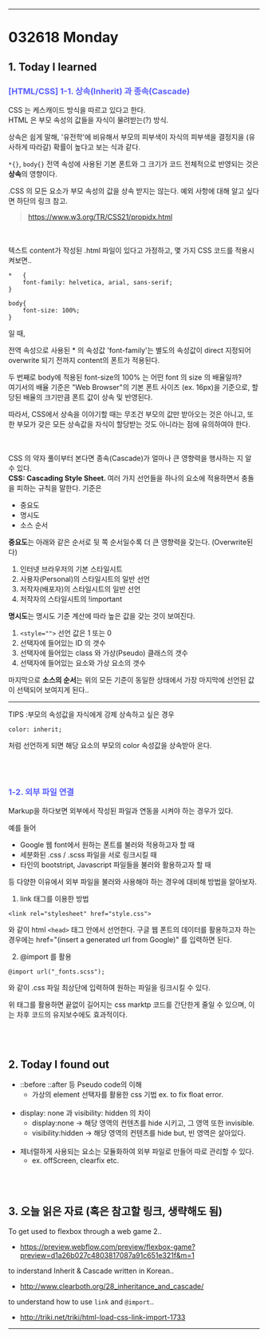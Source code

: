 - - - 
<!-- *********8************날짜****************************** -->
# 032618 Monday  

## <strong> 1. Today I learned </strong>




<!-- *********************첫번째 제목********************** -->
### <span style="color:#595EFF"> [HTML/CSS] 1-1. 상속(Inherit) 과 종속(Cascade) </span>    

CSS 는 케스캐이드 방식을 따르고 있다고 한다. <br>
HTML 은 부모 속성의 값들을 자식이 물려받는(?) 방식.

상속은 쉽게 말해, '유전학'에 비유해서 부모의 피부색이 자식의 피부색을 결정지을 (유사하게 따라갈) 확률이 높다고 보는 식과 같다. 

`*{}`, `body{}` 전역 속성에 사용된 기본 폰트와 그 크기가 코드 전체적으로 반영되는 것은 <strong>상속</strong>의 영향이다. 

.CSS 의 모든 요소가 부모 속성의 값을 상속 받지는 않는다. 예외 사항에 대해 알고 싶다면 하단의 링크 참고. 
> https://www.w3.org/TR/CSS21/propidx.html 

<br></br>
텍스트 content가 작성된 .html 파일이 있다고 가정하고, 몇 가지 CSS 코드를 적용시켜보면.. 

```
*   {
    font-family: helvetica, arial, sans-serif;
}

body{
    font-size: 100%;
}
```
일 때,

전역 속성으로 사용된 * 의 속성값 'font-family'는 별도의 속성값이 direct 지정되어 overwrite 되기 전까지 content의 폰트가 적용된다.

<intalic>두 번째로 body에 적용된 font-size의 100% 는 어떤 font 의 size 의 배율일까?</intalic><br>
여기서의 배율 기준은 "Web Browser"의 기본 폰트 사이즈 (ex. 16px)을 기준으로, 할당된 배율의 크기만큼 폰트 값이 상속 및 반영된다.

따라서, CSS에서 상속을 이야기할 때는 무조건 부모의 값만 받아오는 것은 아니고, 또한 부모가 갖은 모든 상속값을 자식이 할당받는 것도 아니라는 점에 유의하여야 한다.

<br></br>
CSS 의 약자 풀이부터 본다면 종속(Cascade)가 얼마나 큰 영향력을 행사하는 지 알 수 있다.<br>
<strong>CSS: Cascading Style Sheet. </strong>
여러 가지 선언들을 하나의 요소에 적용하면서 충돌을 피하는 규칙을 말한다. 기준은 
- 중요도
- 명시도
- 소스 순서

<strong>중요도</strong>는 아래와 같은 순서로 뒷 쪽 순서일수록 더 큰 영향력을 갖는다. (Overwrite된다)
1. 인터넷 브라우저의 기본 스타일시트
2. 사용자(Personal)의 스타일시트의 일반 선언
3. 저작자(배포자)의 스타일시트의 일반 선언
4. 저작자의 스타일시트의 !important

<strong>명시도</strong>는 명시도 기준 계산에 따라 높은 값을 갖는 것이 보여진다.
1. `<style="">` 선언 값은 1 또는 0 
2. 선택자에 들어있는 ID 의 갯수
3. 선택자에 들어있는 class 와 가상(Pseudo) 클래스의 갯수
4. 선택자에 들어있는 요소와 가상 요소의 갯수

마지막으로 <strong>소스의 순서</strong>는 위의 모든 기준이 동일한 상태에서 가장 마지막에 선언된 값이 선택되어 보여지게 된다.. 

---

TIPS :부모의 속성값을 자식에게 강제 상속하고 싶은 경우 
```
color: inherit;
```
처럼 선언하게 되면 해당 요소의 부모의 color 속성값을 상속받아 온다. 


<br></br>
<!-- ***********************두번째 제목******************** -->
### <span style="color:#595EFF"> 1-2. 외부 파일 연결 </span>

Markup을 하다보면 외부에서 작성된 파일과 연동을 시켜야 하는 경우가 있다. <br>

예를 들어 
- Google 웹 font에서 원하는 폰트를 불러와 적용하고자 할 때
- 세분화된 .css / .scss 파일을 서로 링크시킬 때
- 타인의 bootstript, Javascript 파일들을 불러와 활용하고자 할 때 <br>

등 다양한 이유에서 외부 파일을 불러와 사용해야 하는 경우에 대비해 방법을 알아보자. 

1. link 태그를 이용한 방법
```
<link rel="stylesheet" href="style.css">
```
와 같이 html `<head>` 태그 안에서 선언한다. 구글 웹 폰트의 데이터를 활용하고자 하는 경우에는 href="(insert a generated url from Google)" 를 입력하면 된다.

2. @import 를 활용
```
@import url("_fonts.scss");
```
와 같이 .css 파일 최상단에 입력하여 원하는 파일을 링크시킬 수 있다.

위 태그를 활용하면 끝없이 길어지는 css marktp 코드를 간단한게 줄일 수 있으며, 이는 차후 코드의 유지보수에도 효과적이다. 




<br></br>
## <strong> 2. Today I found out </strong>

- ::before ::after 등 Pseudo code의 이해 
    - 가상의 element 선택자를 활용한 css 기법 ex. to fix float error.
<br></br>
- display: none 과 visibility: hidden 의 차이 
    - display:none -> 해당 영역의 컨텐츠를 hide 시키고, 그 영역 또한 invisible.
    - visibility:hidden -> 해당 영역의 컨텐츠를 hide but, 빈 영역은 살아있다.
<br></br>
- 제너럴하게 사용되는 요소는 모듈화하여 외부 파일로 만들어 따로 관리할 수 있다.
    - ex. offScreen, clearfix etc.





<br></br>
## <strong> 3. 오늘 읽은 자료 (혹은 참고할 링크, 생략해도 됨) </strong>

To get used to flexbox through a web game 2..
- https://preview.webflow.com/preview/flexbox-game?preview=d1a26b027c4803817087a91c651e321f&m=1


to inderstand Inherit & Cascade written in Korean..
- http://www.clearboth.org/28_inheritance_and_cascade/

to understand how to use `link` and `@import`..
- http://triki.net/triki/html-load-css-link-import-1733
- - - -
